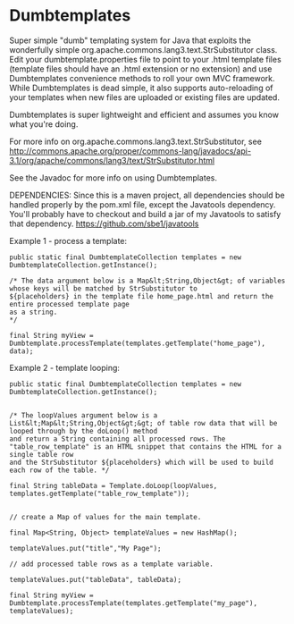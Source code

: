 Dumbtemplates
==============

Super simple "dumb" templating system for Java that exploits the wonderfully simple org.apache.commons.lang3.text.StrSubstitutor class.
Edit your dumbtemplate.properties file to point to your .html template files (template files should have an .html extension or no extension)
and use Dumbtemplates convenience methods to roll your own MVC framework. While Dumbtemplates is dead simple, it also supports
auto-reloading of your templates when new files are uploaded or existing files are updated.

Dumbtemplates is super lightweight and efficient and assumes you know what you're doing.

For more info on org.apache.commons.lang3.text.StrSubstitutor, see
http://commons.apache.org/proper/commons-lang/javadocs/api-3.1/org/apache/commons/lang3/text/StrSubstitutor.html

See the Javadoc for more info on using Dumbtemplates.

DEPENDENCIES: Since this is a maven project, all dependencies should be handled properly by the pom.xml file, except the Javatools dependency.
You'll probably have to checkout and build a jar of my Javatools to satisfy that dependency.
https://github.com/sbe1/javatools


Example 1 - process a template:

    public static final DumbtemplateCollection templates = new DumbtemplateCollection.getInstance();

    /* The data argument below is a Map&lt;String,Object&gt; of variables whose keys will be matched by StrSubstitutor to
    ${placeholders} in the template file home_page.html and return the entire processed template page
    as a string.
    */

    final String myView = Dumbtemplate.processTemplate(templates.getTemplate("home_page"), data);


Example 2 - template looping:

    public static final DumbtemplateCollection templates = new DumbtemplateCollection.getInstance();


    /* The loopValues argument below is a List&lt;Map&lt;String,Object&gt;&gt; of table row data that will be looped through by the doLoop() method
    and return a String containing all processed rows. The "table_row_template" is an HTML snippet that contains the HTML for a single table row
    and the StrSubstitutor ${placeholders} which will be used to build each row of the table. */

    final String tableData = Template.doLoop(loopValues, templates.getTemplate("table_row_template"));


    // create a Map of values for the main template.

    final Map<String, Object> templateValues = new HashMap();

    templateValues.put("title","My Page");

    // add processed table rows as a template variable.

    templateValues.put("tableData", tableData);

    final String myView = Dumbtemplate.processTemplate(templates.getTemplate("my_page"), templateValues);
